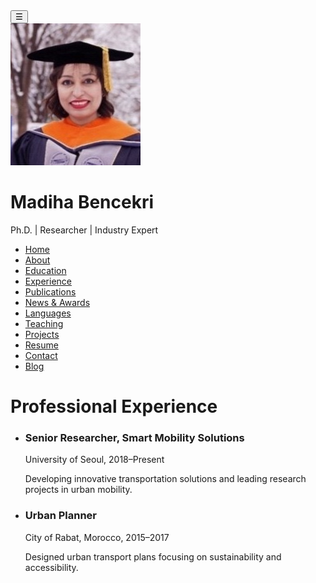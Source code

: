 <!DOCTYPE html>
<html lang="en">
<head>
  <meta charset="UTF-8">
  <meta name="viewport" content="width=device-width, initial-scale=1.0">
  <title>Experience - Madiha Bencekri</title>
  <link rel="stylesheet" href="assets/css/styles.css">
</head>
<body>
  <!-- Sidebar toggle button -->
  <button class="sidebar-toggle">☰</button>

  <!-- Sidebar -->
  <div class="sidebar">
    <img src="assets/images/profile.jpg" alt="Madiha Bencekri">
    <h1>Madiha Bencekri</h1>
    <p>Ph.D. | Researcher | Industry Expert</p>
    <ul class="menu">
      <li><a href="index.html"><i class="fas fa-home"></i> Home</a></li>
      <li><a href="about.html"><i class="fas fa-user"></i> About</a></li>
      <li><a href="education.html"><i class="fas fa-graduation-cap"></i> Education</a></li>
      <li><a href="experience.html"><i class="fas fa-briefcase"></i> Experience</a></li>
      <li><a href="publications.html"><i class="fas fa-book"></i> Publications</a></li>
      <li><a href="awards.html"><i class="fas fa-award"></i> News & Awards</a></li>
      <li><a href="languages.html"><i class="fas fa-language"></i> Languages</a></li>
      <li><a href="teaching.html"><i class="fas fa-chalkboard-teacher"></i> Teaching</a></li>
      <li><a href="projects.html"><i class="fas fa-project-diagram"></i> Projects</a></li>
      <li><a href="resume.html"><i class="fas fa-file-alt"></i> Resume</a></li>
      <li><a href="contact.html"><i class="fas fa-envelope"></i> Contact</a></li>
      <li><a href="blog.html"><i class="fas fa-blog"></i> Blog</a></li>
    </ul>
  </div>
  <div class="main-content">
    <h1>Professional Experience</h1>
    <ul>
      <li>
        <h3>Senior Researcher, Smart Mobility Solutions</h3>
        <p>University of Seoul, 2018–Present</p>
        <p>Developing innovative transportation solutions and leading research projects in urban mobility.</p>
      </li>
      <li>
        <h3>Urban Planner</h3>
        <p>City of Rabat, Morocco, 2015–2017</p>
        <p>Designed urban transport plans focusing on sustainability and accessibility.</p>
      </li>
    </ul>
  </div>
</body>
</html>
 
